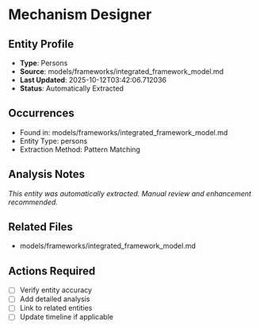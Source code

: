 # Mechanism Designer

## Entity Profile
- **Type**: Persons
- **Source**: models/frameworks/integrated_framework_model.md
- **Last Updated**: 2025-10-12T03:42:06.712036
- **Status**: Automatically Extracted

## Occurrences
- Found in: models/frameworks/integrated_framework_model.md
- Entity Type: persons
- Extraction Method: Pattern Matching

## Analysis Notes
*This entity was automatically extracted. Manual review and enhancement recommended.*

## Related Files
- models/frameworks/integrated_framework_model.md

## Actions Required
- [ ] Verify entity accuracy
- [ ] Add detailed analysis
- [ ] Link to related entities
- [ ] Update timeline if applicable
